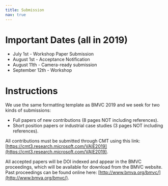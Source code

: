 ```yaml
---
title: Submission
nav: true
---
```


# Important Dates (all in 2019)

- July 1st - Workshop Paper Submission
- August 1st - Acceptance Notification
- August 11th - Camera-ready submission
- September 12th - Workshop

# Instructions

We use the same formatting template as BMVC 2019 and we seek for two kinds of submissions:

- Full papers of new contributions (8 pages NOT including references).
- Short position papers or industrial case studies (3 pages NOT including references).

All contributions must be submitted through CMT using this link: [https://cmt3.research.microsoft.com/VAIE2019](https://cmt3.research.microsoft.com/VAIE2019). 

All accepted papers will be DOI indexed and appear in the BMVC proceedings, which will be available for download from the BMVC website. Past proceedings can be found online here: [http://www.bmva.org/bmvc/](http://www.bmva.org/bmvc/). 
